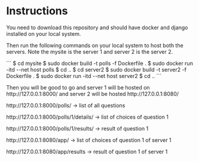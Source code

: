 # Instructions

<p> You need to download this repository and should have docker and django installed on your local system. </p>
<p> Then run the following commands on your local system to host both the servers. Note the mysite is the server 1 and server 2 is the server 2. </p>
```
$ cd mysite
$ sudo docker build -t polls -f Dockerfile .
$ sudo docker run -itd --net host polls
$ cd ..
$ cd server2
$ sudo docker build -t server2 -f Dockerfile .
$ sudo docker run -itd --net host server2
$ cd ..
```
<p> Then you will be good to go and server 1 will be hosted on http://127.0.0.1:8000/ and server 2 will be hosted http://127.0.0.1:8080/ </p>
<p> http://127.0.0.1:8000/polls/ -> list of all questions </p>
<p> http://127.0.0.1:8000/polls/1/details/ -> list of choices of question 1 </p>
<p> http://127.0.0.1:8000/polls/1/results/ -> result of question 1 </p>
<p> http://127.0.0.1:8080/app/ -> list of choices of question 1 of server 1 </p>
<p> http://127.0.0.1:8080/app/results -> result of question 1 of server 1 </p>
